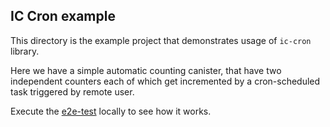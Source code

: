 ## IC Cron example

This directory is the example project that demonstrates usage of `ic-cron` library.

Here we have a simple automatic counting canister, that have two independent counters each of which get incremented by a
cron-scheduled task triggered by remote user.

Execute the [e2e-test](../example-e2e-test) locally to see how it works. 